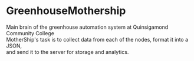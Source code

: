 # GreenhouseMothership
Main brain of the greenhouse automation system at Quinsigamond Community College <br>
MotherShip's task is to collect data from each of the nodes, format it into a JSON,<br> 
and send it to the server for storage and analytics.
